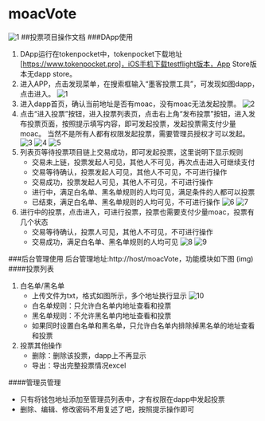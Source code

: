 # moacVote
![1](https://github.com/gaoshan-tech/moacVote/raw/master/pic/1.jpeg)
##投票项目操作文档
###DApp使用
1. DApp运行在tokenpocket中，tokenpocket下载地址[https://www.tokenpocket.pro]，iOS手机下载testflight版本，App Store版本无dapp store。
2. 进入APP，点击发现菜单，在搜索框输入“墨客投票工具”，可发现如图dapp，点击进入。
	![1](https://github.com/gaoshan-tech/moacVote/raw/master/pic/1.jpeg)
3. 进入dapp首页，确认当前地址是否有moac，没有moac无法发起投票。
	![2](https://github.com/gaoshan-tech/moacVote/raw/master/pic/2.jpeg)
4. 点击“进入投票”按钮，进入投票列表页，点击右上角“发布投票”按钮，进入发布投票页面，按照提示填写内容，即可发起投票，发起投票需支付少量moac。
	当然不是所有人都有权限发起投票，需要管理员授权才可以发起。
	![3](https://github.com/gaoshan-tech/moacVote/raw/master/pic/3.jpeg)
  ![4](https://github.com/gaoshan-tech/moacVote/raw/master/pic/4.jpeg)
  ![5](https://github.com/gaoshan-tech/moacVote/raw/master/pic/5.jpeg)
5. 列表页等待投票项目链上交易成功，即可发起投票，这里说明下显示规则
	- 交易未上链，投票发起人可见，其他人不可见，再次点击进入可继续支付
	- 交易等待确认，投票发起人可见，其他人不可见，不可进行操作
	- 交易成功，投票发起人可见，其他人不可见，不可进行操作
	- 进行中，满足白名单、黑名单规则的人均可见，满足条件的人都可以投票
	- 已结束，满足白名单、黑名单规则的人均可见，不可进行操作
	![6](https://github.com/gaoshan-tech/moacVote/raw/master/pic/6.jpeg)
  ![7](https://github.com/gaoshan-tech/moacVote/raw/master/pic/7.jpeg)
6. 进行中的投票，点击进入，可进行投票，投票也需要支付少量moac，投票有几个状态
	- 交易等待确认，投票人可见，其他人不可见，不可进行操作
	- 交易成功，满足白名单、黑名单规则的人均可见
	![8](https://github.com/gaoshan-tech/moacVote/raw/master/pic/8.jpeg)
  ![9](https://github.com/gaoshan-tech/moacVote/raw/master/pic/9.jpeg)

###后台管理使用
后台管理地址:http://host/moacVote，功能模块如下图
	(img)
####投票列表
1. 白名单/黑名单
	- 上传文件为txt，格式如图所示，多个地址换行显示
![10](https://github.com/gaoshan-tech/moacVote/raw/master/pic/10.png)
	- 白名单规则：只允许白名单内地址查看和投票
	- 黑名单规则：不允许黑名单内地址查看和投票
	- 如果同时设置白名单和黑名单，只允许白名单内排除掉黑名单的地址查看和投票
2. 投票其他操作
	- 删除：删除该投票，dapp上不再显示
	- 导出：导出完整投票情况excel

####管理员管理
- 只有将钱包地址添加至管理员列表中，才有权限在dapp中发起投票
- 删除、编辑、修改密码不用复述了吧，按照提示操作即可

